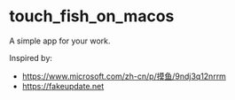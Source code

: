 # touch_fish_on_macos

A simple app for your work.

Inspired by:
- https://www.microsoft.com/zh-cn/p/摸鱼/9ndj3q12nrrm
- https://fakeupdate.net
